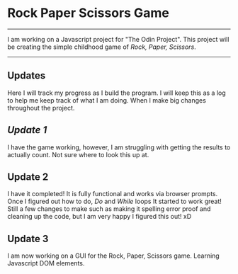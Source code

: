 <!-- @format -->

# Rock Paper Scissors Game

---

I am working on a Javascript project for "The Odin Project". This project will
be creating the simple childhood game of _Rock, Paper, Scissors_.

---

## Updates

Here I will track my progress as I build the program. I will keep this as a log
to help me keep track of what I am doing. When I make big changes throughout the
project.

## _Update 1_

I have the game working, however, I am struggling with getting the results to
actually count. Not sure where to look this up at.

## Update 2

I have it completed! It is fully functional and works via browser prompts. Once
I figured out how to do, _Do_ and _While_ loops It started to work great! Still
a few changes to make such as making it spelling error proof and cleaning up the
code, but I am very happy I figured this out! xD

## Update 3

I am now working on a GUI for the Rock, Paper, Scissors game. Learning
Javascript DOM elements.
